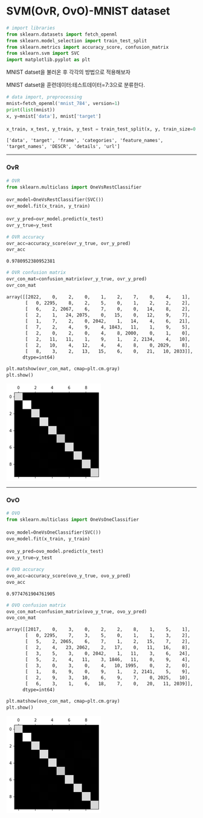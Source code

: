 # SVM(OvR, OvO)-MNIST dataset

```python
# import libraries
from sklearn.datasets import fetch_openml
from sklearn.model_selection import train_test_split
from sklearn.metrics import accuracy_score, confusion_matrix
from sklearn.svm import SVC
import matplotlib.pyplot as plt
```

MNIST datset을 불러온 후 각각의 방법으로 적용해보자<br>

MNIST datset을 훈련데이터:테스트데이터=7:3으로 분류한다.


```python
# data import, preprocessing
mnist=fetch_openml('mnist_784', version=1)
print(list(mnist))
x, y=mnist['data'], mnist['target']

x_train, x_test, y_train, y_test = train_test_split(x, y, train_size=0.7)
```

    ['data', 'target', 'frame', 'categories', 'feature_names', 'target_names', 'DESCR', 'details', 'url']
    

---
### OvR


```python
# OVR
from sklearn.multiclass import OneVsRestClassifier

ovr_model=OneVsRestClassifier(SVC())
ovr_model.fit(x_train, y_train)

ovr_y_pred=ovr_model.predict(x_test)
ovr_y_true=y_test
```


```python
# OVR accuracy
ovr_acc=accuracy_score(ovr_y_true, ovr_y_pred)
ovr_acc
```




    0.9780952380952381




```python
# OVR confusion matrix
ovr_con_mat=confusion_matrix(ovr_y_true, ovr_y_pred)
ovr_con_mat
```




    array([[2022,    0,    2,    0,    1,    2,    7,    0,    4,    1],
           [   0, 2295,    8,    2,    5,    0,    1,    2,    2,    2],
           [   6,    2, 2067,    6,    7,    0,    0,   14,    8,    2],
           [   2,    1,   24, 2075,    0,   15,    0,   12,    9,    7],
           [   1,    7,    2,    0, 2042,    1,   14,    4,    6,   21],
           [   7,    2,    4,    9,    4, 1843,   11,    1,    9,    5],
           [   2,    0,    2,    0,    4,    8, 2000,    0,    1,    0],
           [   2,   11,   11,    1,    9,    1,    2, 2134,    4,   10],
           [   2,   10,    4,   12,    4,    4,    8,    0, 2029,    8],
           [   8,    3,    2,   13,   15,    6,    0,   21,   10, 2033]],
          dtype=int64)




```python
plt.matshow(ovr_con_mat, cmap=plt.cm.gray)
plt.show()
```


    
![OvR](https://github.com/ornni/Classification/blob/main/SVM/image/output_7_1.png?raw=true)
    


---
### OvO


```python
# OVO
from sklearn.multiclass import OneVsOneClassifier

ovo_model=OneVsOneClassifier(SVC())
ovo_model.fit(x_train, y_train)

ovo_y_pred=ovo_model.predict(x_test)
ovo_y_true=y_test
```


```python
# OVO accuracy
ovo_acc=accuracy_score(ovo_y_true, ovo_y_pred)
ovo_acc
```




    0.9774761904761905




```python
# OVO confusion matrix
ovo_con_mat=confusion_matrix(ovo_y_true, ovo_y_pred)
ovo_con_mat
```




    array([[2017,    0,    3,    0,    2,    2,    8,    1,    5,    1],
           [   0, 2295,    7,    3,    5,    0,    1,    1,    3,    2],
           [   5,    2, 2065,    6,    7,    1,    2,   15,    7,    2],
           [   2,    4,   23, 2062,    2,   17,    0,   11,   16,    8],
           [   3,    5,    3,    0, 2042,    1,   11,    3,    6,   24],
           [   5,    2,    4,   11,    3, 1846,   11,    0,    9,    4],
           [   3,    0,    3,    0,    4,   10, 1995,    0,    2,    0],
           [   1,    8,    9,    0,    9,    1,    2, 2141,    5,    9],
           [   2,    9,    3,   10,    6,    9,    7,    0, 2025,   10],
           [   6,    3,    1,    6,   18,    7,    0,   20,   11, 2039]],
          dtype=int64)




```python
plt.matshow(ovo_con_mat, cmap=plt.cm.gray)
plt.show()
```


    
![OvO](https://github.com/ornni/Classification/blob/main/SVM/image/output_12_1.png?raw=true)
    
